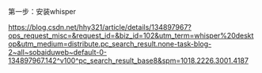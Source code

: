 


第一步：安装whisper

https://blog.csdn.net/hhy321/article/details/134897967?ops_request_misc=&request_id=&biz_id=102&utm_term=whisper%20desktop&utm_medium=distribute.pc_search_result.none-task-blog-2~all~sobaiduweb~default-0-134897967.142^v100^pc_search_result_base8&spm=1018.2226.3001.4187